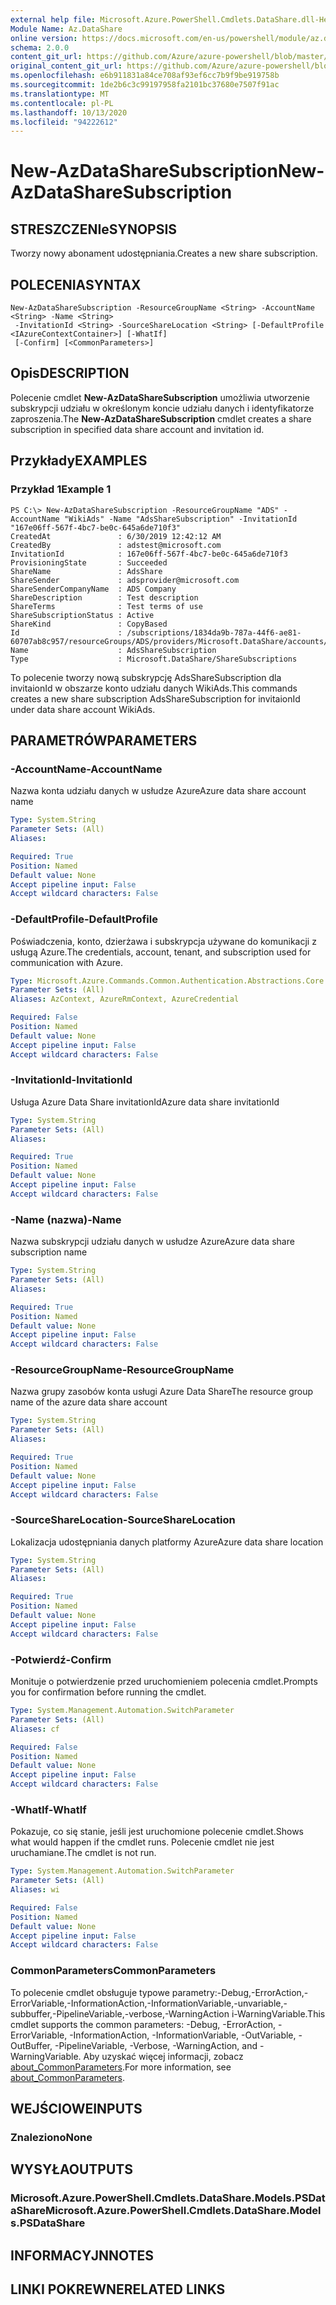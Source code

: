 ```yaml
---
external help file: Microsoft.Azure.PowerShell.Cmdlets.DataShare.dll-Help.xml
Module Name: Az.DataShare
online version: https://docs.microsoft.com/en-us/powershell/module/az.datashare/new-azdatasharesubscription
schema: 2.0.0
content_git_url: https://github.com/Azure/azure-powershell/blob/master/src/DataShare/DataShare/help/New-AzDataShareSubscription.md
original_content_git_url: https://github.com/Azure/azure-powershell/blob/master/src/DataShare/DataShare/help/New-AzDataShareSubscription.md
ms.openlocfilehash: e6b911831a84ce708af93ef6cc7b9f9be919758b
ms.sourcegitcommit: 1de2b6c3c99197958fa2101bc37680e7507f91ac
ms.translationtype: MT
ms.contentlocale: pl-PL
ms.lasthandoff: 10/13/2020
ms.locfileid: "94222612"
---
```

# <span data-ttu-id="8016a-101">New-AzDataShareSubscription</span><span class="sxs-lookup"><span data-stu-id="8016a-101">New-AzDataShareSubscription</span></span>

## <span data-ttu-id="8016a-102">STRESZCZENIe</span><span class="sxs-lookup"><span data-stu-id="8016a-102">SYNOPSIS</span></span>
<span data-ttu-id="8016a-103">Tworzy nowy abonament udostępniania.</span><span class="sxs-lookup"><span data-stu-id="8016a-103">Creates a new share subscription.</span></span>

## <span data-ttu-id="8016a-104">POLECENIA</span><span class="sxs-lookup"><span data-stu-id="8016a-104">SYNTAX</span></span>

```
New-AzDataShareSubscription -ResourceGroupName <String> -AccountName <String> -Name <String>
 -InvitationId <String> -SourceShareLocation <String> [-DefaultProfile <IAzureContextContainer>] [-WhatIf]
 [-Confirm] [<CommonParameters>]
```

## <span data-ttu-id="8016a-105">Opis</span><span class="sxs-lookup"><span data-stu-id="8016a-105">DESCRIPTION</span></span>
<span data-ttu-id="8016a-106">Polecenie cmdlet **New-AzDataShareSubscription** umożliwia utworzenie subskrypcji udziału w określonym koncie udziału danych i identyfikatorze zaproszenia.</span><span class="sxs-lookup"><span data-stu-id="8016a-106">The **New-AzDataShareSubscription** cmdlet creates a share subscription in specified data share account and invitation id.</span></span>

## <span data-ttu-id="8016a-107">Przykłady</span><span class="sxs-lookup"><span data-stu-id="8016a-107">EXAMPLES</span></span>

### <span data-ttu-id="8016a-108">Przykład 1</span><span class="sxs-lookup"><span data-stu-id="8016a-108">Example 1</span></span>
```
PS C:\> New-AzDataShareSubscription -ResourceGroupName "ADS" -AccountName "WikiAds" -Name "AdsShareSubscription" -InvitationId "167e06ff-567f-4bc7-be0c-645a6de710f3"
CreatedAt               : 6/30/2019 12:42:12 AM
CreatedBy               : adstest@microsoft.com
InvitationId            : 167e06ff-567f-4bc7-be0c-645a6de710f3
ProvisioningState       : Succeeded
ShareName               : AdsShare
ShareSender             : adsprovider@microsoft.com
ShareSenderCompanyName  : ADS Company
ShareDescription        : Test description  
ShareTerms              : Test terms of use
ShareSubscriptionStatus : Active
ShareKind               : CopyBased
Id                      : /subscriptions/1834da9b-787a-44f6-ae81-60707ab8c957/resourceGroups/ADS/providers/Microsoft.DataShare/accounts/WikiAds/shareSubscriptions/AdsShareSubscription
Name                    : AdsShareSubscription
Type                    : Microsoft.DataShare/ShareSubscriptions
```

<span data-ttu-id="8016a-109">To polecenie tworzy nową subskrypcję AdsShareSubscription dla invitaionId w obszarze konto udziału danych WikiAds.</span><span class="sxs-lookup"><span data-stu-id="8016a-109">This commands creates a new share subscription AdsShareSubscription for invitaionId under data share account WikiAds.</span></span>

## <span data-ttu-id="8016a-110">PARAMETRÓW</span><span class="sxs-lookup"><span data-stu-id="8016a-110">PARAMETERS</span></span>

### <span data-ttu-id="8016a-111">-AccountName</span><span class="sxs-lookup"><span data-stu-id="8016a-111">-AccountName</span></span>
<span data-ttu-id="8016a-112">Nazwa konta udziału danych w usłudze Azure</span><span class="sxs-lookup"><span data-stu-id="8016a-112">Azure data share account name</span></span>

```yaml
Type: System.String
Parameter Sets: (All)
Aliases:

Required: True
Position: Named
Default value: None
Accept pipeline input: False
Accept wildcard characters: False
```

### <span data-ttu-id="8016a-113">-DefaultProfile</span><span class="sxs-lookup"><span data-stu-id="8016a-113">-DefaultProfile</span></span>
<span data-ttu-id="8016a-114">Poświadczenia, konto, dzierżawa i subskrypcja używane do komunikacji z usługą Azure.</span><span class="sxs-lookup"><span data-stu-id="8016a-114">The credentials, account, tenant, and subscription used for communication with Azure.</span></span>

```yaml
Type: Microsoft.Azure.Commands.Common.Authentication.Abstractions.Core.IAzureContextContainer
Parameter Sets: (All)
Aliases: AzContext, AzureRmContext, AzureCredential

Required: False
Position: Named
Default value: None
Accept pipeline input: False
Accept wildcard characters: False
```

### <span data-ttu-id="8016a-115">-InvitationId</span><span class="sxs-lookup"><span data-stu-id="8016a-115">-InvitationId</span></span>
<span data-ttu-id="8016a-116">Usługa Azure Data Share invitationId</span><span class="sxs-lookup"><span data-stu-id="8016a-116">Azure data share invitationId</span></span>

```yaml
Type: System.String
Parameter Sets: (All)
Aliases:

Required: True
Position: Named
Default value: None
Accept pipeline input: False
Accept wildcard characters: False
```

### <span data-ttu-id="8016a-117">-Name (nazwa)</span><span class="sxs-lookup"><span data-stu-id="8016a-117">-Name</span></span>
<span data-ttu-id="8016a-118">Nazwa subskrypcji udziału danych w usłudze Azure</span><span class="sxs-lookup"><span data-stu-id="8016a-118">Azure data share subscription name</span></span>

```yaml
Type: System.String
Parameter Sets: (All)
Aliases:

Required: True
Position: Named
Default value: None
Accept pipeline input: False
Accept wildcard characters: False
```

### <span data-ttu-id="8016a-119">-ResourceGroupName</span><span class="sxs-lookup"><span data-stu-id="8016a-119">-ResourceGroupName</span></span>
<span data-ttu-id="8016a-120">Nazwa grupy zasobów konta usługi Azure Data Share</span><span class="sxs-lookup"><span data-stu-id="8016a-120">The resource group name of the azure data share account</span></span>

```yaml
Type: System.String
Parameter Sets: (All)
Aliases:

Required: True
Position: Named
Default value: None
Accept pipeline input: False
Accept wildcard characters: False
```

### <span data-ttu-id="8016a-121">-SourceShareLocation</span><span class="sxs-lookup"><span data-stu-id="8016a-121">-SourceShareLocation</span></span>
<span data-ttu-id="8016a-122">Lokalizacja udostępniania danych platformy Azure</span><span class="sxs-lookup"><span data-stu-id="8016a-122">Azure data share location</span></span>

```yaml
Type: System.String
Parameter Sets: (All)
Aliases:

Required: True
Position: Named
Default value: None
Accept pipeline input: False
Accept wildcard characters: False
```

### <span data-ttu-id="8016a-123">-Potwierdź</span><span class="sxs-lookup"><span data-stu-id="8016a-123">-Confirm</span></span>
<span data-ttu-id="8016a-124">Monituje o potwierdzenie przed uruchomieniem polecenia cmdlet.</span><span class="sxs-lookup"><span data-stu-id="8016a-124">Prompts you for confirmation before running the cmdlet.</span></span>

```yaml
Type: System.Management.Automation.SwitchParameter
Parameter Sets: (All)
Aliases: cf

Required: False
Position: Named
Default value: None
Accept pipeline input: False
Accept wildcard characters: False
```

### <span data-ttu-id="8016a-125">-WhatIf</span><span class="sxs-lookup"><span data-stu-id="8016a-125">-WhatIf</span></span>
<span data-ttu-id="8016a-126">Pokazuje, co się stanie, jeśli jest uruchomione polecenie cmdlet.</span><span class="sxs-lookup"><span data-stu-id="8016a-126">Shows what would happen if the cmdlet runs.</span></span>
<span data-ttu-id="8016a-127">Polecenie cmdlet nie jest uruchamiane.</span><span class="sxs-lookup"><span data-stu-id="8016a-127">The cmdlet is not run.</span></span>

```yaml
Type: System.Management.Automation.SwitchParameter
Parameter Sets: (All)
Aliases: wi

Required: False
Position: Named
Default value: None
Accept pipeline input: False
Accept wildcard characters: False
```

### <span data-ttu-id="8016a-128">CommonParameters</span><span class="sxs-lookup"><span data-stu-id="8016a-128">CommonParameters</span></span>
<span data-ttu-id="8016a-129">To polecenie cmdlet obsługuje typowe parametry:-Debug,-ErrorAction,-ErrorVariable,-InformationAction,-InformationVariable,-unvariable,-subbuffer,-PipelineVariable,-verbose,-WarningAction i-WarningVariable.</span><span class="sxs-lookup"><span data-stu-id="8016a-129">This cmdlet supports the common parameters: -Debug, -ErrorAction, -ErrorVariable, -InformationAction, -InformationVariable, -OutVariable, -OutBuffer, -PipelineVariable, -Verbose, -WarningAction, and -WarningVariable.</span></span> <span data-ttu-id="8016a-130">Aby uzyskać więcej informacji, zobacz [about_CommonParameters](http://go.microsoft.com/fwlink/?LinkID=113216).</span><span class="sxs-lookup"><span data-stu-id="8016a-130">For more information, see [about_CommonParameters](http://go.microsoft.com/fwlink/?LinkID=113216).</span></span>

## <span data-ttu-id="8016a-131">WEJŚCIOWE</span><span class="sxs-lookup"><span data-stu-id="8016a-131">INPUTS</span></span>

### <span data-ttu-id="8016a-132">Znaleziono</span><span class="sxs-lookup"><span data-stu-id="8016a-132">None</span></span>

## <span data-ttu-id="8016a-133">WYSYŁA</span><span class="sxs-lookup"><span data-stu-id="8016a-133">OUTPUTS</span></span>

### <span data-ttu-id="8016a-134">Microsoft.Azure.PowerShell.Cmdlets.DataShare.Models.PSDataShare</span><span class="sxs-lookup"><span data-stu-id="8016a-134">Microsoft.Azure.PowerShell.Cmdlets.DataShare.Models.PSDataShare</span></span>

## <span data-ttu-id="8016a-135">INFORMACYJN</span><span class="sxs-lookup"><span data-stu-id="8016a-135">NOTES</span></span>

## <span data-ttu-id="8016a-136">LINKI POKREWNE</span><span class="sxs-lookup"><span data-stu-id="8016a-136">RELATED LINKS</span></span>
